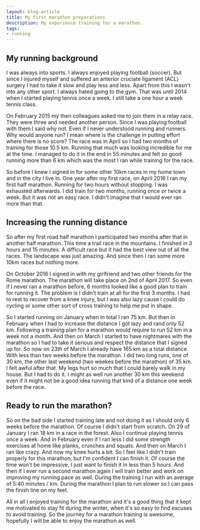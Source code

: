 ```yaml
---
layout: blog-article
title: My first marathon preparations
description: My experience training for a marathon.
tags:
- running
---
```




## My running background
I was always into sports. I always enjoyed playing football (soccer). But since I injured myself and suffered an anterior cruciate ligament (ACL) surgery I had to take it slow and play less and less. Apart from this I wasn't into any other sport. I always hated going to the gym. That was until 2014 when I started playing tennis once a week. I still take a one hour a week tennis class.

On February 2015 my then colleagues asked me to join them in a relay race. They were three and needed another person. Since I was playing football with them I said why not. Even if I never understood running and runners. Why would anyone run? I mean where is the challenge in putting effort where there is no score? The race was in April so I had two months of training for those 10.5 km. Running that much was looking incredible for me at the time. I managed to do it in the end in 55 minutes and felt so good running more than 6 km which was the most I ran while training for the race.

So before I knew I signed in for some other 10km races in my home town and in the city I live in. One year after my first race, on April 2016 I ran my first half marathon. Running for two hours without stopping. I was exhausted afterwards. I did train for two months, running once or twice a week. But it was not an easy race. I didn't imagine that I would ever ran more than that.

## Increasing the running distance
So after my first road half marathon I participated two months after that in another half marathon. This time a trail race in the mountains. I finished in 3 hours and 15 minutes. A difficult race but it had the best view out of all the races. The landscape was just amazing. And since then I ran some more 10km races but nothing more.

On October 2016 I signed in with my girlfriend and two other friends for the Rome marathon. The marathon will take place on 2nd of April 2017. So even if I never ran a marathon before, 6 months looked like a good plan to train for running it. The problem is I didn't train at all for the first 3 months. I had to rest to recover from a knee injury, but I was also lazy cause I could do cycling or some other sort of cross training to help me put in shape.

So I started running on January when in total I ran 75 km. But then in February when I had to increase the distance I got lazy and rand only 52 km. Following a training plan for a marathon would require to run 52 km in a week not a month. And then on March I started to have nightmares with the marathon so I had to take it serious and respect the distance that I signed up for. So now on 23th of March I already have 165 km as a total distance. With less than two weeks before the marathon. I did two long runs, one of 30 km, the other last weekend (two weekes before the marathon) of 35 km. I felt awful after that. My legs hurt so much that I could barely walk in my house. But I had to do it. I might as well run another 30 km this weekend even if it might not be a good idea running that kind of a distance one week before the race.

## Ready to run the marathon?
So on the bad side I started training late and not doing it as I should only 6 weeks before the marathon. Of course I didn't start from scratch. On 29 of January I ran 18 km in a race in the forest. Also I continue playing tennis once a week. And in February even if I ran less I did some strength exercises at home like planks, crunches and squats. And then on March I ran like crazy. And now my knee hurts a bit. So I feel like I didn't train properly for this marathon, but I'm confident I can finish it. Of course the time won't be impressive, I just want to finish it in less than 5 hours. And then if I ever run a second marathon again I will train better and work on improving my running pace as well. During the training I run with an average of 5:40 minutes / km. During the marathon I plan to run slower so I can pass the finish line on my feet.

All in all I enjoyed training for the marathon and it's a good thing that it kept me motivated to stay fit during the winter, when it's so easy to find excuses to avoid training. So the journey for a marathon training is awesome, hopefully I will be able to enjoy the marathon as well.
